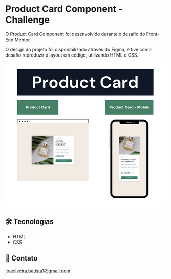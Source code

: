 # Product Card Component - Challenge

O Product Card Component foi desenvolvido durante o desafio do Front-End Mentor.

O design do projeto foi disponibilizado através do Figma, e tive como desafio reproduzir o layout em código,
utilizando HTML e CSS.

![preview](./.github/preview.png)

## 🛠️ Tecnologias

- HTML
- CSS

## 💙 Contato

joaoliveira.batista1@gmail.com
